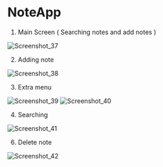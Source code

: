 # NoteApp
1) Main Screen ( Searching notes and add notes )

![Screenshot_37](https://user-images.githubusercontent.com/52621876/121877566-6bb48f00-cd13-11eb-9e78-33ed78ae36cd.png)

2) Adding note

![Screenshot_38](https://user-images.githubusercontent.com/52621876/121877642-7ec75f00-cd13-11eb-891e-af04303d8402.png)

3) Extra menu

![Screenshot_39](https://user-images.githubusercontent.com/52621876/121877937-d49c0700-cd13-11eb-9794-91889c6cc1d1.png)
![Screenshot_40](https://user-images.githubusercontent.com/52621876/121878038-ed0c2180-cd13-11eb-9c12-f0975a32a706.png)

4) Searching

![Screenshot_41](https://user-images.githubusercontent.com/52621876/121878578-8f2c0980-cd14-11eb-94a0-b759b912dfe7.png)

6) Delete note

![Screenshot_42](https://user-images.githubusercontent.com/52621876/121878633-a0751600-cd14-11eb-9061-d71d905bb399.png)

